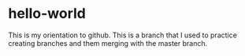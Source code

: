 # hello-world
This is my orientation to github.
This is a branch that I used to practice creating branches and them merging with the master branch.
